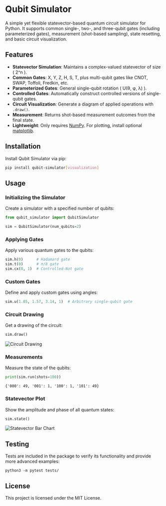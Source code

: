 # Qubit Simulator

A simple yet flexible statevector-based quantum circuit simulator for Python. It supports common single-, two-, and three-qubit gates (including parameterized gates), measurement (shot-based sampling), state resetting, and basic circuit visualization.

## Features

- **Statevector Simulation**: Maintains a complex-valued statevector of size ( 2^n ).
- **Common Gates**: X, Y, Z, H, S, T, plus multi-qubit gates like CNOT, SWAP, Toffoli, Fredkin, etc.
- **Parameterized Gates**: General single-qubit rotation ( U(θ, φ, λ) ).
- **Controlled Gates**: Automatically construct controlled versions of single-qubit gates.
- **Circuit Visualization**: Generate a diagram of applied operations with `.draw()`.
- **Measurement**: Returns shot-based measurement outcomes from the final state.
- **Lightweight**: Only requires [NumPy](https://numpy.org). For plotting, install optional [matplotlib](https://matplotlib.org).

## Installation

Install Qubit Simulator via pip:

```bash
pip install qubit-simulator[visualization]
```

## Usage

### Initializing the Simulator

Create a simulator with a specified number of qubits:

```python
from qubit_simulator import QubitSimulator

sim = QubitSimulator(num_qubits=2)
```

### Applying Gates

Apply various quantum gates to the qubits:

```python
sim.h(0)      # Hadamard gate
sim.t(0)      # π/8 gate
sim.cx(0, 1)  # Controlled-Not gate
```

### Custom Gates

Define and apply custom gates using angles:

```python
sim.u(1.05, 1.57, 3.14, 1)  # Arbitrary single-qubit gate
```

### Circuit Drawing

Get a drawing of the circuit:

```python
sim.draw()
```

![Circuit Drawing](https://github.com/user-attachments/assets/2e6dbbc3-39e0-4d4f-8c43-c6f2ba83e121)

### Measurements

Measure the state of the qubits:

```python
print(sim.run(shots=100))
```

```plaintext
{'000': 49, '001': 1, '100': 1, '101': 49}
```

### Statevector Plot

Show the amplitude and phase of all quantum states:

```python
sim.state()
```

![Statevector Bar Chart](https://github.com/user-attachments/assets/f883b77f-1dc5-4236-8aed-0d67f8305e12)

## Testing

Tests are included in the package to verify its functionality and provide more advanced examples:

```shell
python3 -m pytest tests/
```

## License

This project is licensed under the MIT License.
